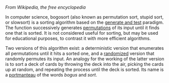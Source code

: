 *From Wikipedia, the free encyclopedia*

In computer science, bogosort (also known as permutation sort, stupid sort, or slowsort) is a sorting algorithm based on the [generate and test](https://en.wikipedia.org/wiki/Generate_and_test) paradigm. The function successively generates [permutations](https://en.wikipedia.org/wiki/Permutation) of its input until it finds one that is sorted. It is not considered useful for sorting, but may be used for educational purposes, to contrast it with more efficient algorithms.

Two versions of this algorithm exist: a deterministic version that enumerates all permutations until it hits a sorted one, and a [randomized](https://en.wikipedia.org/wiki/Randomized_algorithm) version that randomly permutes its input. An analogy for the working of the latter version is to sort a deck of cards by throwing the deck into the air, picking the cards up at random, and repeating the process until the deck is sorted. Its name is a [portmanteau](https://en.wikipedia.org/wiki/Portmanteau) of the words *bogus* and *sort*.
